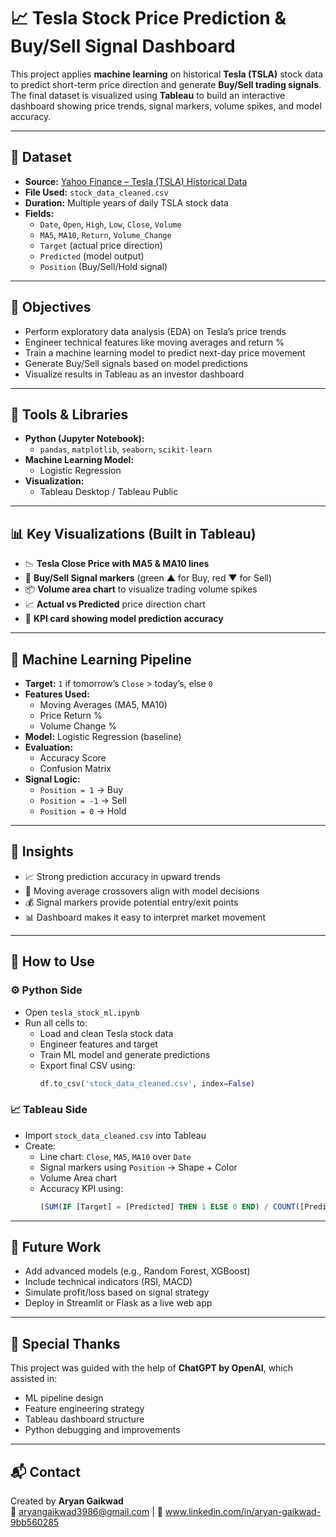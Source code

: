 # 📈 Tesla Stock Price Prediction & Buy/Sell Signal Dashboard

This project applies **machine learning** on historical **Tesla (TSLA)** stock data to predict short-term price direction and generate **Buy/Sell trading signals**. The final dataset is visualized using **Tableau** to build an interactive dashboard showing price trends, signal markers, volume spikes, and model accuracy.

---

## 📁 Dataset

- **Source:** [Yahoo Finance – Tesla (TSLA) Historical Data](https://finance.yahoo.com/quote/TSLA/history)
- **File Used:** `stock_data_cleaned.csv`
- **Duration:** Multiple years of daily TSLA stock data
- **Fields:**
  - `Date`, `Open`, `High`, `Low`, `Close`, `Volume`
  - `MA5`, `MA10`, `Return`, `Volume_Change`
  - `Target` (actual price direction)
  - `Predicted` (model output)
  - `Position` (Buy/Sell/Hold signal)

---

## 🎯 Objectives

- Perform exploratory data analysis (EDA) on Tesla’s price trends
- Engineer technical features like moving averages and return %
- Train a machine learning model to predict next-day price movement
- Generate Buy/Sell signals based on model predictions
- Visualize results in Tableau as an investor dashboard

---

## 🧰 Tools & Libraries

- **Python (Jupyter Notebook):**
  - `pandas`, `matplotlib`, `seaborn`, `scikit-learn`
- **Machine Learning Model:**
  - Logistic Regression
- **Visualization:**
  - Tableau Desktop / Tableau Public

---

## 📊 Key Visualizations (Built in Tableau)

- 📉 **Tesla Close Price with MA5 & MA10 lines**
- 🔼 **Buy/Sell Signal markers** (green ▲ for Buy, red ▼ for Sell)
- 📦 **Volume area chart** to visualize trading volume spikes
- 📈 **Actual vs Predicted** price direction chart
- 🧠 **KPI card showing model prediction accuracy**

---

## 🧠 Machine Learning Pipeline

- **Target:** `1` if tomorrow’s `Close` > today’s, else `0`
- **Features Used:**
  - Moving Averages (MA5, MA10)
  - Price Return %
  - Volume Change %
- **Model:** Logistic Regression (baseline)
- **Evaluation:**
  - Accuracy Score
  - Confusion Matrix
- **Signal Logic:**
  - `Position = 1` → Buy
  - `Position = -1` → Sell
  - `Position = 0` → Hold

---

## 📌 Insights

- 📈 Strong prediction accuracy in upward trends
- 🔁 Moving average crossovers align with model decisions
- 💰 Signal markers provide potential entry/exit points
- 📊 Dashboard makes it easy to interpret market movement

---

## 🏁 How to Use

### ⚙️ Python Side
- Open `tesla_stock_ml.ipynb`
- Run all cells to:
  - Load and clean Tesla stock data
  - Engineer features and target
  - Train ML model and generate predictions
  - Export final CSV using:
    ```python
    df.to_csv('stock_data_cleaned.csv', index=False)
    ```

### 📈 Tableau Side
- Import `stock_data_cleaned.csv` into Tableau
- Create:
  - Line chart: `Close`, `MA5`, `MA10` over `Date`
  - Signal markers using `Position` → Shape + Color
  - Volume Area chart
  - Accuracy KPI using:
    ```sql
    (SUM(IF [Target] = [Predicted] THEN 1 ELSE 0 END) / COUNT([Predicted])) * 100
    ```

---

## 🔮 Future Work

- Add advanced models (e.g., Random Forest, XGBoost)
- Include technical indicators (RSI, MACD)
- Simulate profit/loss based on signal strategy
- Deploy in Streamlit or Flask as a live web app

---

## 🙌 Special Thanks

This project was guided with the help of **ChatGPT by OpenAI**, which assisted in:
- ML pipeline design
- Feature engineering strategy
- Tableau dashboard structure
- Python debugging and improvements

---

## 📬 Contact

Created by **Aryan Gaikwad**  
📧 aryangaikwad3986@gmail.com | 🔗 www.linkedin.com/in/aryan-gaikwad-9bb560285

